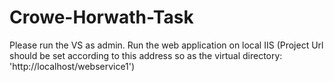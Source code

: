 # Crowe-Horwath-Task
Please run the VS as admin.
Run the web application on local IIS (Project Url should be set according to this address so as the virtual directory:
'http://localhost/webservice1')
